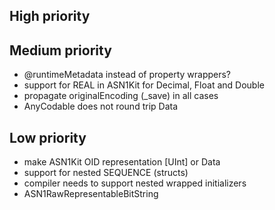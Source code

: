 High priority
-------------


Medium priority
---------------

- @runtimeMetadata instead of property wrappers?
- support for REAL in ASN1Kit for Decimal, Float and Double
- propagate originalEncoding (\_save) in all cases
- AnyCodable does not round trip Data

Low priority
------------

- make ASN1Kit OID representation [UInt] or Data
- support for nested SEQUENCE (structs)
- compiler needs to support nested wrapped initializers
- ASN1RawRepresentableBitString<BInt>
